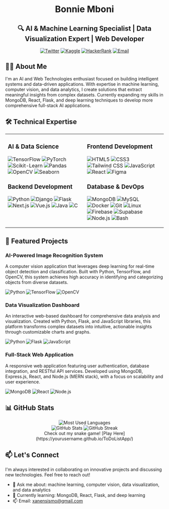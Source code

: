 # <div align="center">Bonnie Mboni</div>

<div align="center">
  
## 🔍 AI & Machine Learning Specialist | Data Visualization Expert | Web Developer

[![Twitter](https://img.shields.io/badge/Twitter-1DA1F2?style=for-the-badge&logo=twitter&logoColor=white)](https://twitter.com/iamwhohesaysiam)
[![Kaggle](https://img.shields.io/badge/Kaggle-20BEFF?style=for-the-badge&logo=kaggle&logoColor=white)](https://www.kaggle.com/nyamburageorgemboni)
[![HackerRank](https://img.shields.io/badge/HackerRank-2EC866?style=for-the-badge&logo=hackerrank&logoColor=white)](https://www.hackerrank.com/mboni_george)
[![Email](https://img.shields.io/badge/Email-D14836?style=for-the-badge&logo=gmail&logoColor=white)](mailto:xanensismo@gmail.com)

</div>

## 👨‍💻 About Me

I'm an AI and Web Technologies enthusiast focused on building intelligent systems and data-driven applications. With expertise in machine learning, computer vision, and data analytics, I create solutions that extract meaningful insights from complex datasets. Currently expanding my skills in MongoDB, React, Flask, and deep learning techniques to develop more comprehensive full-stack AI applications.

## 🛠️ Technical Expertise

<table>
  <tr>
    <td valign="top" width="50%">
      <h3>AI & Data Science</h3>
      <p>
        <img src="https://img.shields.io/badge/TensorFlow-FF6F00?style=flat-square&logo=tensorflow&logoColor=white" alt="TensorFlow"/>
        <img src="https://img.shields.io/badge/PyTorch-EE4C2C?style=flat-square&logo=pytorch&logoColor=white" alt="PyTorch"/>
        <img src="https://img.shields.io/badge/Scikit_Learn-F7931E?style=flat-square&logo=scikit-learn&logoColor=white" alt="Scikit-Learn"/>
        <img src="https://img.shields.io/badge/Pandas-150458?style=flat-square&logo=pandas&logoColor=white" alt="Pandas"/>
        <img src="https://img.shields.io/badge/OpenCV-5C3EE8?style=flat-square&logo=opencv&logoColor=white" alt="OpenCV"/>
        <img src="https://img.shields.io/badge/Seaborn-76B900?style=flat-square&logo=&logoColor=white" alt="Seaborn"/>
      </p>
      <h3>Backend Development</h3>
      <p>
        <img src="https://img.shields.io/badge/Python-3776AB?style=flat-square&logo=python&logoColor=white" alt="Python"/>
        <img src="https://img.shields.io/badge/Django-092E20?style=flat-square&logo=django&logoColor=white" alt="Django"/>
        <img src="https://img.shields.io/badge/Flask-000000?style=flat-square&logo=flask&logoColor=white" alt="Flask"/>
        <img src="https://img.shields.io/badge/Next.js-000000?style=flat-square&logo=next.js&logoColor=white" alt="Next.js"/>
        <img src="https://img.shields.io/badge/Vue.js-4FC08D?style=flat-square&logo=vue.js&logoColor=white" alt="Vue.js"/>
        <img src="https://img.shields.io/badge/Java-ED8B00?style=flat-square&logo=java&logoColor=white" alt="Java"/>
        <img src="https://img.shields.io/badge/C-00599C?style=flat-square&logo=c&logoColor=white" alt="C"/>
      </p>
    </td>
    <td valign="top" width="50%">
      <h3>Frontend Development</h3>
      <p>
        <img src="https://img.shields.io/badge/HTML5-E34F26?style=flat-square&logo=html5&logoColor=white" alt="HTML5"/>
        <img src="https://img.shields.io/badge/CSS3-1572B6?style=flat-square&logo=css3&logoColor=white" alt="CSS3"/>
        <img src="https://img.shields.io/badge/Tailwind_CSS-38B2AC?style=flat-square&logo=tailwind-css&logoColor=white" alt="Tailwind CSS"/>
        <img src="https://img.shields.io/badge/JavaScript-F7DF1E?style=flat-square&logo=javascript&logoColor=black" alt="JavaScript"/>
        <img src="https://img.shields.io/badge/React-20232A?style=flat-square&logo=react&logoColor=61DAFB" alt="React"/>
        <img src="https://img.shields.io/badge/Figma-F24E1E?style=flat-square&logo=figma&logoColor=white" alt="Figma"/>
      </p>
      <h3>Database & DevOps</h3>
      <p>
        <img src="https://img.shields.io/badge/MongoDB-4EA94B?style=flat-square&logo=mongodb&logoColor=white" alt="MongoDB"/>
        <img src="https://img.shields.io/badge/MySQL-4479A1?style=flat-square&logo=mysql&logoColor=white" alt="MySQL"/>
        <img src="https://img.shields.io/badge/Docker-2496ED?style=flat-square&logo=docker&logoColor=white" alt="Docker"/>
        <img src="https://img.shields.io/badge/Git-F05032?style=flat-square&logo=git&logoColor=white" alt="Git"/>
        <img src="https://img.shields.io/badge/Linux-FCC624?style=flat-square&logo=linux&logoColor=black" alt="Linux"/>
        <img src="https://img.shields.io/badge/Firebase-FFCA28?style=flat-square&logo=firebase&logoColor=black" alt="Firebase"/>
        <img src="https://img.shields.io/badge/Supabase-3ECF8E?style=flat-square&logo=supabase&logoColor=white" alt="Supabase"/>
        <img src="https://img.shields.io/badge/Node.js-339933?style=flat-square&logo=node.js&logoColor=white" alt="Node.js"/>
        <img src="https://img.shields.io/badge/Bash-4EAA25?style=flat-square&logo=gnu-bash&logoColor=white" alt="Bash"/>
      </p>
    </td>
  </tr>
</table>

## 🚀 Featured Projects

### AI-Powered Image Recognition System
A computer vision application that leverages deep learning for real-time object detection and classification. Built with Python, TensorFlow, and OpenCV, this system achieves high accuracy in identifying and categorizing objects from diverse datasets.

![Python](https://img.shields.io/badge/Python-3776AB?style=flat-square&logo=python&logoColor=white)
![TensorFlow](https://img.shields.io/badge/TensorFlow-FF6F00?style=flat-square&logo=tensorflow&logoColor=white)
![OpenCV](https://img.shields.io/badge/OpenCV-5C3EE8?style=flat-square&logo=opencv&logoColor=white)

### Data Visualization Dashboard
An interactive web-based dashboard for comprehensive data analysis and visualization. Created with Python, Flask, and JavaScript libraries, this platform transforms complex datasets into intuitive, actionable insights through customizable charts and graphs.

![Python](https://img.shields.io/badge/Python-3776AB?style=flat-square&logo=python&logoColor=white)
![Flask](https://img.shields.io/badge/Flask-000000?style=flat-square&logo=flask&logoColor=white)
![JavaScript](https://img.shields.io/badge/JavaScript-F7DF1E?style=flat-square&logo=javascript&logoColor=black)

### Full-Stack Web Application
A responsive web application featuring user authentication, database integration, and RESTful API services. Developed using MongoDB, Express.js, React, and Node.js (MERN stack), with a focus on scalability and user experience.

![MongoDB](https://img.shields.io/badge/MongoDB-4EA94B?style=flat-square&logo=mongodb&logoColor=white)
![React](https://img.shields.io/badge/React-20232A?style=flat-square&logo=react&logoColor=61DAFB)
![Node.js](https://img.shields.io/badge/Node.js-339933?style=flat-square&logo=node.js&logoColor=white)

## 📊 GitHub Stats

<div align="center">
  <img src="https://github-readme-stats.vercel.app/api/top-langs?username=bonnie-boni&show_icons=true&locale=en&layout=compact&theme=tokyonight" alt="Most Used Languages" />
</div>

<div align="center">
  <img src="https://github-readme-stats.vercel.app/api?username=bonnie-boni&show_icons=true&count_private=true&theme=tokyonight" alt="GitHub Stats" />
  <img src="https://github-readme-streak-stats.herokuapp.com/?user=bonnie-boni&theme=tokyonight" alt="GitHub Streak" />
</div>

<div align="center">
  Check out my snake game! [Play Here](https://yourusername.github.io/ToDoListApp/)
</div>

## 📫 Let's Connect

I'm always interested in collaborating on innovative projects and discussing new technologies. Feel free to reach out!

- 💬 Ask me about: machine learning, computer vision, data visualization, and data analytics
- 🌱 Currently learning: MongoDB, React, Flask, and deep learning
- 📫 Email: xanensismo@gmail.com
